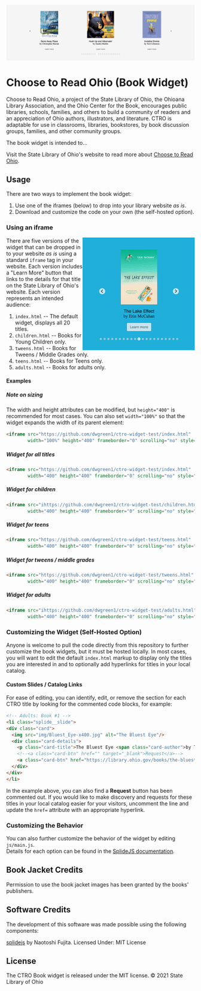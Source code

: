 <p align="center">
    <img src="img/hero.png">
</p>

# Choose to Read Ohio (Book Widget)
Choose to Read Ohio, a project of the State Library of Ohio, the Ohioana Library Association, and the Ohio Center for the Book, encourages public libraries, schools, families, and others to build a community of readers and an appreciation of Ohio authors, illustrators, and literature. CTRO is adaptable for use in classrooms, libraries, bookstores, by book discussion groups,  families, and other community groups.

The book widget is intended to...

Visit the State Library of Ohio's website to read more about [Choose to Read Ohio](https://library.ohio.gov/services-for-libraries/library-programs-development/ctro/).

## Usage

There are two ways to implement the book widget:
 1. Use one of the iframes (below) to drop into your library website _as is_.
 2. Download and customize the code on your own (the self-hosted option).

### Using an iframe
  
<img align="right" src="img/example.png">


There are five versions of the widget that can be dropped in to your website _as is_ using a standard `iframe` tag in your website. Each version includes a "Learn More" button that links to the details for that title on the State Library of Ohio's website. Each version represents an intended audience:

1. `index.html` -- The default widget, displays all 20 titles.
2. `children.html` -- Books for Young Children only.
3. `tweens.html` -- Books for Tweens / Middle Grades only.
4. `teens.html` -- Books for Teens only.
5. `adults.html` -- Books for adults only.

#### Examples

##### Note on sizing
The width and height attributes can be modified, but `height="400"` is recommended for most cases. You can also set `width="100%"` so that the widget expands the width of its parent element:

```html
<iframe src="https://github.com/dwgreen1/ctro-widget-test/index.html" 
        width="100%" height="400" frameborder="0" scrolling="no" style="margin:0 auto;"></iframe>
```  

##### Widget for all titles

```html
<iframe src="https://github.com/dwgreen1/ctro-widget-test/index.html" 
        width="400" height="400" frameborder="0" scrolling="no" style="margin:0 auto;"></iframe>
```

##### Widget for children

```html
<iframe src="ihttps://github.com/dwgreen1/ctro-widget-test/children.html" 
        width="400" height="400" frameborder="0" scrolling="no" style="margin:0 auto;"></iframe>
```  

##### Widget for teens

```html
<iframe src="https://github.com/dwgreen1/ctro-widget-test/teens.html" 
        width="400" height="400" frameborder="0" scrolling="no" style="margin:0 auto;"></iframe>
```  

##### Widget for tweens / middle grades

```html
<iframe src="https://github.com/dwgreen1/ctro-widget-test/tweens.html" 
        width="400" height="400" frameborder="0" scrolling="no" style="margin:0 auto;"></iframe>
```  

##### Widget for adults

```html
<iframe src="ihttps://github.com/dwgreen1/ctro-widget-test/adults.html" 
        width="400" height="400" frameborder="0" scrolling="no" style="margin:0 auto;"></iframe>
```  

### Customizing the Widget (Self-Hosted Option)
Anyone is welcome to pull the code directly from this repository to further customize the book widgets, but it must be hosted locally. In most cases, you will want to edit the default `index.html` markup to display only the titles you are interested in and to optionally add hyperlinks for titles in your local catalog.

#### Custom Slides / Catalog Links
For ease of editing, you can identify, edit, or remove the section for each CTRO title by looking for the commented code blocks, for example:

```html
<!-- Adults: Book #1 -->
<li class="splide__slide">
<div class="card">
  <img src="img/Bluest_Eye-x400.jpg" alt="The Bluest Eye"/>
  <div class="card-details">
	<p class="card-title">The Bluest Eye <span class="card-author">by Toni Morrison</span></p>
	<!--<a class="card-btn" href="" target="_blank">Request</a>-->
	<a class="card-btn" href="https://library.ohio.gov/books/the-bluest-eye/" target="_blank">Learn more</a>
  </div>
</div>
</li>
```  

In the example above, you can also find a **Request** button has been commented out. If you would like to make discovery and requests for these titles in your local catalog easier for your visitors, uncomment the line and update the `href=` attribute with an appropriate hyperlink.


### Customizing the Behavior
You can also further customize the behavior of the widget by editing `js/main.js`.  
Details for each option can be found in the [SplideJS documentation](https://github.com/Splidejs/splide).

## Book Jacket Credits
Permission to use the book jacket images has been granted by the books' publishers.

## Software Credits
The development of this software was made possible using the following components:

[splidejs](https://github.com/Splidejs/splide) by Naotoshi Fujita. Licensed Under: MIT License

## License
The CTRO Book widget is released under the MIT license. © 2021 State Library of Ohio
